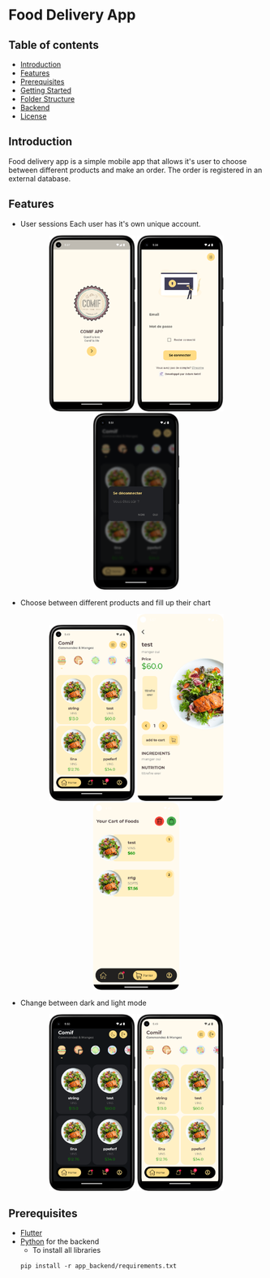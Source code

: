 # Food Delivery App

## Table of contents
- [Introduction](#introduction)
- [Features](#features)
- [Prerequisites](#prerequisites)
- [Getting Started](#getting-started)
- [Folder Structure](#folder-structure)
- [Backend](#backend)
- [License](#license)

## Introduction
Food delivery app is a simple mobile app that allows it's user to choose between different products and make an order. The order is registered in an external database.

## Features

- User sessions
Each user has it's own unique account.
<p align="center">
  <img src="screenshots/Screenshot_20231228_173818.png" width="170" >
  <img src="screenshots/Screenshot_20231228_173843.png" width="170" >
  <img src="screenshots/Screenshot_20231228_175122.png" width="170" >
</p>

- Choose between different products and fill up their chart
<p align="center">
  <img src="screenshots/Screenshot_20231228_174926.png" width="170" >
  <img src="screenshots/Screenshot_20231228_180722.png" width="170" >
  <img src="screenshots/Screenshot_20231228_180814.png" width="170" >
</p>

- Change between dark and light mode
<p align="center">
  <img src="screenshots/Screenshot_20231228_175007.png" width="170" >
  <img src="screenshots/Screenshot_20231228_174926.png" width="170" >
</p>

## Prerequisites
- [Flutter](https://flutter.dev/docs/get-started/install)
- [Python](https://www.python.org/downloads/) for the backend
    - To install all libraries
  ```
  pip install -r app_backend/requirements.txt
  ```



